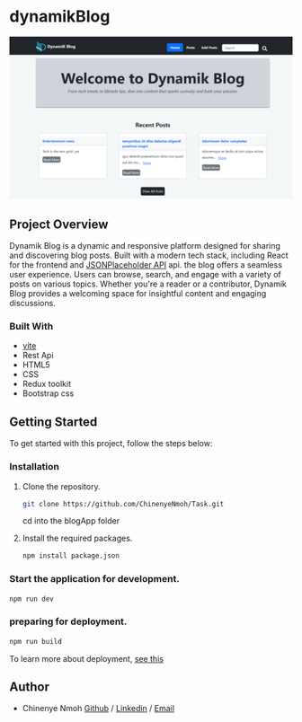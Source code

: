# dynamikBlog

![Homepage](dynamikblog.png)

## Project Overview

Dynamik Blog is a dynamic and responsive platform designed for sharing and discovering blog posts. Built with a modern tech stack, including React for the frontend and [JSONPlaceholder API](https://jsonplaceholder.typicode.com/posts) api. the blog offers a seamless user experience. Users can browse, search, and engage with a variety of posts on various topics.  Whether you're a reader or a contributor, Dynamik Blog provides a welcoming space for insightful content and engaging discussions.

### Built With
- [vite](https://vitejs.dev/guide/)
- Rest Api
- HTML5
- CSS
- Redux toolkit
- Bootstrap css

## Getting Started

To get started with this project, follow the steps below:


### Installation

1. Clone the repository.
   ```sh
   git clone https://github.com/ChinenyeNmoh/Task.git
   ```
   cd into the blogApp folder

2. Install the required packages.
	```sh
	npm install package.json
	```

### Start the application for development.
   ```sh
   npm run dev
   ```

### preparing for deployment.
   ```sh
   npm run build
   ```
To learn more about deployment, [see this](https://vitejs.dev/guide/static-deploy.html)


## Author
- Chinenye Nmoh [Github](https://github.com/ChinenyeNmoh/) / [Linkedin](https://www.linkedin.com/in/chinenye-nmoh-88479699/) / [Email](chinenyeumeaku@gmail.com) 

